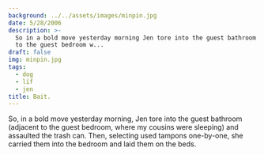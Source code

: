 ```yaml
---
background: ../../assets/images/minpin.jpg
date: 5/28/2006
description: >-
  So in a bold move yesterday morning Jen tore into the guest bathroom adjacent
  to the guest bedroom w...
draft: false
img: minpin.jpg
tags:
  - dog
  - lïf
  - jen
title: Bait.
---
```


So, in a bold move yesterday morning, Jen tore into the guest bathroom (adjacent to the guest bedroom, where my cousins were sleeping) and assaulted the trash can. Then, selecting used tampons one-by-one, she carried them into the bedroom and laid them on the beds.
